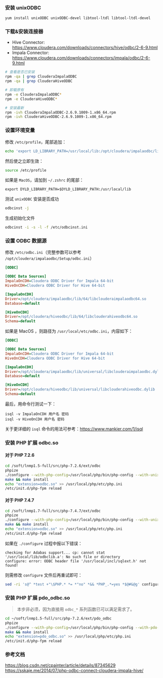 ### 安装 unixODBC

```bash
yum install unixODBC unixODBC-devel libtool-ltdl libtool-ltdl-devel
```

### 下载&安装连接器

- Hive Connector: https://www.cloudera.com/downloads/connectors/hive/odbc/2-6-9.html
- Impala Connector: https://www.cloudera.com/downloads/connectors/impala/odbc/2-6-9.html

```bash
# 查看是否已安装
rpm -qa | grep ClouderaImpalaODBC
rpm -qa | grep ClouderaHiveODBC

# 卸载原有
rpm -e ClouderaImpalaODBC*
rpm -e ClouderaHiveODBC*

# 安装最新
rpm -ivh ClouderaImpalaODBC-2.6.9.1009-1.x86_64.rpm
rpm -ivh ClouderaHiveODBC-2.6.9.1009-1.x86_64.rpm
```

### 设置环境变量

修改 `/etc/profile`，尾部追加：

```bash
echo 'export LD_LIBRARY_PATH=/usr/local/lib:/opt/cloudera/impalaodbc/lib/64:$LD_LIBRARY_PATH' >> /etc/profile
```

然后使之立即生效：

```bash
source /etc/profile
```
 
如果是 `MacOS`，请加到 `~/.zshrc` 的尾部：

```
export DYLD_LIBRARY_PATH=$DYLD_LIBRARY_PATH:/usr/local/lib
```

测试 `unixODBC` 安装是否成功

```bash
odbcinst -j
```

生成初始化文件

```bash
odbcinst -i -s -l -f /etc/odbcinst.ini
```

### 设置 ODBC 数据源

修改 `/etc/odbc.ini`（完整参数可以参考 `/opt/cloudera/impalaodbc/Setup/odbc.ini`）

```ini
[ODBC]

[ODBC Data Sources]
ImpalaOnCDH=Cloudera ODBC Driver for Impala 64-bit
HiveOnCDH=Cloudera ODBC Driver for Hive 64-bit

[ImpalaOnCDH]
Driver=/opt/cloudera/impalaodbc/lib/64/libclouderaimpalaodbc64.so
Database=default

[HiveOnCDH]
Driver=/opt/cloudera/hiveodbc/lib/64/libclouderahiveodbc64.so
Schema=default
```

如果是 MacOS ，则路径为 `/usr/local/etc/odbc.ini`，内容如下：

```ini
[ODBC]

[ODBC Data Sources]
ImpalaOnCDH=Cloudera ODBC Driver for Impala 64-bit
HiveOnCDH=Cloudera ODBC Driver for Hive 64-bit

[ImpalaOnCDH]
Driver=/opt/cloudera/impalaodbc/lib/universal/libclouderaimpalaodbc.dylib
Database=default

[HiveOnCDH]
Driver=/opt/cloudera/hiveodbc/lib/universal/libclouderahiveodbc.dylib
Schema=default
```

最后，用命令行测试一下：

```
isql -v ImpalaOnCDH 用户名 密码
isql -v HiveOnCDH 用户名 密码
```

关于更详细的 `isql` 命令的用法可参考：https://www.mankier.com/1/isql

### 安装 PHP 扩展 odbc.so 

#### 对于 PHP 7.2.6

```bash
cd /soft/lnmp1.5-full/src/php-7.2.6/ext/odbc
phpize
./configure --with-php-config=/usr/local/php/bin/php-config --with-unixODBC=/usr/
make && make install
echo "extension=odbc.so" >> /usr/local/php/etc/php.ini
/etc/init.d/php-fpm reload
```

#### 对于 PHP 7.4.7

```bash
cd /soft/lnmp1.7-full/src/php-7.4.7/ext/odbc
phpize
./configure --with-php-config=/usr/local/php/bin/php-config --with-unixODBC=/usr/
make && make install
echo "extension=odbc.so" >> /usr/local/php/etc/php.ini
/etc/init.d/php-fpm reload
```

如果在 `./configure` 过程中报以下错误：

```
checking for Adabas support... cp: cannot stat '/usr/local/lib/odbclib.a': No such file or directory
configure: error: ODBC header file '/usr/local/incl/sqlext.h' not found!
```

则需修改 `configure` 文件后再重试即可：

```bash
sed -ri 's@^ *test +"\$PHP.* *= *"no" *&& *PHP_.*=yes *$@#&@g' configure
```

### 安装 PHP 扩展 pdo_odbc.so

> 本步非必须，因为直接用 `odbc_*` 系列函数已可以满足需求了。

```bash
cd ~/soft/lnmp1.5-full/src/php-7.2.6/ext/pdo_odbc
phpize
./configure --with-php-config=/usr/local/php/bin/php-config --with-pdo-odbc=unixODBC,/usr
make && make install
echo "extension=pdo_odbc.so" >> /usr/local/php/etc/php.ini
/etc/init.d/php-fpm reload
```

### 参考文档

https://blog.csdn.net/cpainter/article/details/87345629
https://sskaje.me/2014/07/php-odbc-connect-cloudera-impala-hive/